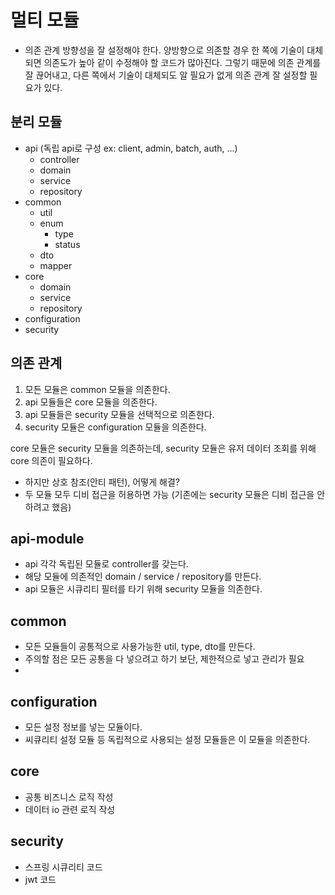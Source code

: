 # 멀티 모듈
- 의존 관계 방향성을 잘 설정해야 한다. 양방향으로 의존할 경우 한 쪽에 기술이 대체되면 의존도가 높아 같이 수정해야 할 코드가 많아진다. 그렇기 때문에 의존 관계를 잘 끊어내고, 다른 쪽에서 기술이 대체되도 알 필요가 없게 의존 관계 잘 설정할 필요가 있다.

## 분리 모듈
- api (독립 api로 구성 ex: client, admin, batch, auth, ...)
  - controller
  - domain
  - service
  - repository
- common
  - util
  - enum
    - type
    - status
  - dto
  - mapper
- core
  - domain
  - service
  - repository
- configuration
- security

## 의존 관계
1. 모든 모듈은 common 모듈을 의존한다.
2. api 모듈들은 core 모듈을 의존한다. 
3. api 모듈들은 security 모듈을 선택적으로 의존한다. 
4. security 모듈은 configuration 모듈을 의존한다.

core 모듈은 security 모듈을 의존하는데, security 모듈은 유저 데이터 조회를 위해 core 의존이 필요하다. 
   - 하지만 상호 참조(안티 패턴), 어떻게 해결?
   - 두 모듈 모두 디비 접근을 허용하면 가능 (기존에는 security 모듈은 디비 접근을 안 하려고 했음)

## api-module
- api 각각 독립된 모듈로 controller를 갖는다. 
- 해당 모듈에 의존적인 domain / service / repository를 만든다.
- api 모듈은 시큐리티 필터를 타기 위해 security 모듈을 의존한다.

## common
- 모든 모듈들이 공통적으로 사용가능한 util, type, dto를 만든다. 
- 주의할 점은 모든 공통을 다 넣으려고 하기 보단, 제한적으로 넣고 관리가 필요
- 
## configuration
- 모든 설정 정보를 넣는 모듈이다.
- 씨큐리티 설정 모듈 등 독립적으로 사용되는 설정 모듈들은 이 모듈을 의존한다.

## core
- 공통 비즈니스 로직 작성
- 데이터 io 관련 로직 작성

## security
- 스프링 시큐리티 코드
- jwt 코드